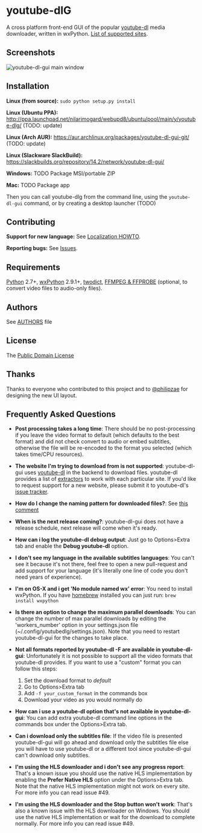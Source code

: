 # youtube-dlG

A cross platform front-end GUI of the popular [youtube-dl](http://rg3.github.io/youtube-dl/) media downloader, written in wxPython. [List of supported sites](https://rg3.github.io/youtube-dl/supportedsites.html).

## Screenshots

![youtube-dl-gui main window](https://i.imgur.com/tMTtgPt.png)

## Installation

**Linux (from source):** `sudo python setup.py install`

**Linux (Ubuntu PPA):** http://ppa.launchpad.net/nilarimogard/webupd8/ubuntu/pool/main/y/youtube-dlg/ (TODO: update)

**Linux (Arch AUR):** https://aur.archlinux.org/packages/youtube-dl-gui-git/ (TODO: update)

**Linux (Slackware SlackBuild):** https://slackbuilds.org/repository/14.2/network/youtube-dl-gui/

**Windows:** TODO Package MSI/portable ZIP

**Mac:** TODO Package app

Then you can call youtube-dlg from the command line, using the `youtube-dl-gui` command, or by creating a desktop launcher (TODO)

## Contributing

**Support for new language:** See [Localization HOWTO](locale_build/HOWTO.md).

**Reporting bugs:** See [Issues](https://github.com/MrS0m30n3/youtube-dl-gui/issues).


## Requirements
[Python](http://www.python.org) 2.7+, [wxPython](http://wxpython.org) 2.9.1+, [twodict](https://pypi.python.org/pypi/twodict/1.2), [FFMPEG & FFPROBE](http://www.ffmpeg.org) (optional, to convert video files to audio-only files).

## Authors

See [AUTHORS](AUTHORS) file
      
## License

The [Public Domain License](LICENSE)

## Thanks

Thanks to everyone who contributed to this project and to [@philipzae](https://github.com/philipzae) for designing the new UI layout.

## Frequently Asked Questions

 * **Post processing takes a long time**: There should be no post-processing if you leave the video format to default (which defaults to the best format) and did not check convert to audio or embed subtitles, otherwise the file will be re-encoded to the format you selected (which takes time/CPU resources).
 
 * **The website I'm trying to download from is not supported**: youtube-dl-gui uses [youtube-dl](https://github.com/rg3/youtube-dl) in the backend to download files. youtube-dl provides a list of [extractors](https://github.com/rg3/youtube-dl/tree/master/youtube_dl/extractor) to work with each particular site. If you'd like to request support for a new website, please submit it to youtube-dl's [issue tracker](https://github.com/rg3/youtube-dl/issues).
 
 * **How do I change the naming pattern for downloaded files?**: See [this comment](https://github.com/MrS0m30n3/youtube-dl-gui/issues/144#issuecomment-263195019)
 
 * **When is the next release coming?**: youtube-dl-gui does not have a release schedule, next release will come when it's ready.
 
 * **How can i log the youtube-dl debug output**: Just go to Options>Extra tab and enable the **Debug youtube-dl** option.
 
 * **I don't see my language in the available subtitles languages**: You can't see it because it's not there, feel free to open a new pull-request and add support for your language (it's literally one line of code you don't need years of experience).
 
 * **I'm on OS-X and i get 'No module named wx' error**: You need to install wxPython. If you have [homebrew](https://brew.sh/) installed you can just run: `brew install wxpython`
 
 * **Is there an option to change the maximum parallel downloads**: You can change the number of max parallel downloads by editing the 'workers_number' option in your settings.json file (~/.config/youtubedlg/settings.json). Note that you need to restart youtube-dl-gui for the changes to take place.
 
 * **Not all formats reported by youtube-dl -F are available in youtube-dl-gui**: Unfortunately it is not possible to support all the video formats that youtube-dl provides. If you want to use a "custom" format you can follow this steps:
   1. Set the download format to *default*
   2. Go to Options>Extra tab
   3. Add `-f your_custom_format` in the commands box
   4. Download your video as you would normally do
   
 * **How can i use a youtube-dl option that's not available in youtube-dl-gui**: You can add extra youtube-dl command line options in the commands box under the Options>Extra tab.
 
 * **Can i download only the subtitles file**: If the video file is presented youtube-dl-gui will go ahead and download only the subtitles file else you will have to use youtube-dl or a different tool since youtube-dl-gui can't download only subtitles.
 
 * **I'm using the HLS downloader and i don't see any progress report**: That's a known issue you should use the native HLS implementation by enabling the **Prefer Native HLS** option under the Options>Extra tab. Note that the native HLS implementation might not work on every site. For more info you can read issue #49.
 
 * **I'm using the HLS downloader and the Stop button won't work**: That's also a known issue with the HLS downloader on Windows. You should use the native HLS implementation or wait for the download to complete normally. For more info you can read issue #49.
